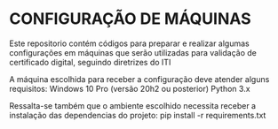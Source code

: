 # **CONFIGURAÇÃO DE MÁQUINAS**

Este repositorio contém códigos para preparar e realizar algumas configurações em máquinas que serão utilizadas para validação de certificado digital, seguindo diretrizes do ITI 

A máquina escolhida para receber a configuração deve atender alguns requisitos:
Windows 10 Pro (versão 20h2 ou posterior)
Python 3.x 

Ressalta-se também que o ambiente escolhido necessita receber a instalação das dependencias do projeto:
pip install -r requirements.txt
